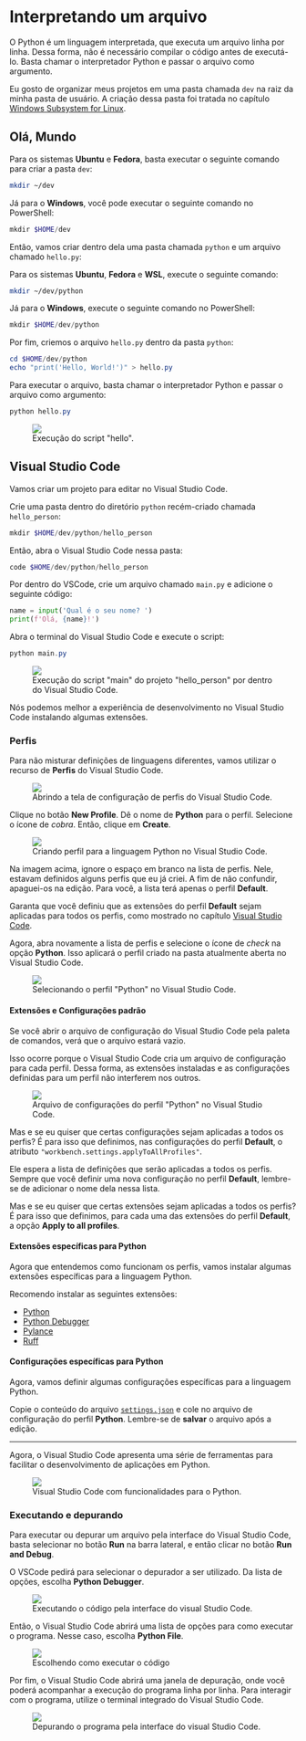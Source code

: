 # Interpretando um arquivo

O Python é um linguagem interpretada, que executa um arquivo linha por linha.
Dessa forma, não é necessário compilar o código antes de executá-lo.
Basta chamar o interpretador Python e passar o arquivo como argumento.

Eu gosto de organizar meus projetos em uma pasta chamada `dev` na raiz da minha pasta de usuário.
A criação dessa pasta foi tratada no capítulo [Windows Subsystem for Linux](/src/chapters/wsl/index.md).

## Olá, Mundo

Para os sistemas **Ubuntu** e **Fedora**, basta executar o seguinte comando para criar a pasta `dev`:

```bash
mkdir ~/dev
```

Já para o **Windows**, você pode executar o seguinte comando no PowerShell:

```powershell
mkdir $HOME/dev
```

Então, vamos criar dentro dela uma pasta chamada `python` e um arquivo chamado `hello.py`:

Para os sistemas **Ubuntu**, **Fedora** e **WSL**, execute o seguinte comando:

```bash
mkdir ~/dev/python
```

Já para o **Windows**, execute o seguinte comando no PowerShell:

```powershell
mkdir $HOME/dev/python
```

Por fim, criemos o arquivo `hello.py` dentro da pasta `python`:

```powershell
cd $HOME/dev/python
echo "print('Hello, World!')" > hello.py
```

Para executar o arquivo, basta chamar o interpretador Python e passar o arquivo como argumento:

```powershell
python hello.py
```

<figure>
<img src="./hello.png" />
<figcaption>Execução do script "hello".</figcaption>
</figure>

## Visual Studio Code

Vamos criar um projeto para editar no Visual Studio Code.

Crie uma pasta dentro do diretório `python` recém-criado chamada `hello_person`:

```powershell
mkdir $HOME/dev/python/hello_person
```

Então, abra o Visual Studio Code nessa pasta:

```powershell
code $HOME/dev/python/hello_person
```

Por dentro do VSCode, crie um arquivo chamado `main.py` e adicione o seguinte código:

```python
name = input('Qual é o seu nome? ')
print(f'Olá, {name}!')
```

Abra o terminal do Visual Studio Code e execute o script:

```powershell
python main.py
```

<figure>
<img src="./hello_person.png" />
<figcaption>Execução do script "main" do projeto "hello_person" por dentro do Visual Studio Code.</figcaption>
</figure>

Nós podemos melhor a experiência de desenvolvimento no Visual Studio Code instalando algumas extensões.

### Perfis

Para não misturar definições de linguagens diferentes, vamos utilizar o recurso de **Perfis** do Visual Studio Code.

<figure>
<img src="./opening_profiles.png" />
<figcaption>Abrindo a tela de configuração de perfis do Visual Studio Code.</figcaption>
</figure>

Clique no botão **New Profile**.
Dê o nome de **Python** para o perfil.
Selecione o ícone de _cobra_.
Então, clique em **Create**.

<figure>
<img src="./creating_profile.png" />
<figcaption>Criando perfil para a linguagem Python no Visual Studio Code.</figcaption>
</figure>

Na imagem acima, ignore o espaço em branco na lista de perfis.
Nele, estavam definidos alguns perfis que eu já criei.
A fim de não confundir, apaguei-os na edição.
Para você, a lista terá apenas o perfil **Default**.

Garanta que você definiu que as extensões do perfil **Default** sejam aplicadas para todos os perfis, como mostrado no capítulo [Visual Studio Code](/src/chapters/vscode/index.md#extensões).

Agora, abra novamente a lista de perfis e selecione o ícone de _check_ na opção **Python**.
Isso aplicará o perfil criado na pasta atualmente aberta no Visual Studio Code.

<figure>
<img src="./selecting_profile.png" />
<figcaption>Selecionando o perfil "Python" no Visual Studio Code.</figcaption>
</figure>

#### Extensões e Configurações padrão

Se você abrir o arquivo de configuração do Visual Studio Code pela paleta de comandos, verá que o arquivo estará vazio.

Isso ocorre porque o Visual Studio Code cria um arquivo de configuração para cada perfil.
Dessa forma, as extensões instaladas e as configurações definidas para um perfil não interferem nos outros.

<figure>
<img src="./empty_settings.png" />
<figcaption>Arquivo de configurações do perfil "Python" no Visual Studio Code.</figcaption>
</figure>

Mas e se eu quiser que certas configurações sejam aplicadas a todos os perfis?
É para isso que definimos, nas configurações do perfil **Default**, o atributo `"workbench.settings.applyToAllProfiles"`.

Ele espera a lista de definições que serão aplicadas a todos os perfis.
Sempre que você definir uma nova configuração no perfil **Default**, lembre-se de adicionar o nome dela nessa lista.

Mas e se eu quiser que certas extensões sejam aplicadas a todos os perfis?
É para isso que definimos, para cada uma das extensões do perfil **Default**, a opção **Apply to all profiles**.

#### Extensões específicas para Python

Agora que entendemos como funcionam os perfis, vamos instalar algumas extensões específicas para a linguagem Python.

Recomendo instalar as seguintes extensões:

- [Python](https://marketplace.visualstudio.com/items?itemName=ms-python.python)
- [Python Debugger](https://marketplace.visualstudio.com/items?itemName=ms-python.debugpy)
- [Pylance](https://marketplace.visualstudio.com/items?itemName=ms-python.vscode-pylance)
- [Ruff](https://marketplace.visualstudio.com/items?itemName=charliermarsh.ruff)

#### Configurações específicas para Python

Agora, vamos definir algumas configurações específicas para a linguagem Python.

Copie o conteúdo do arquivo [`settings.json`](settings.json) e cole no arquivo de configuração do perfil **Python**.
Lembre-se de **salvar** o arquivo após a edição.

---

Agora, o Visual Studio Code apresenta uma série de ferramentas para facilitar o desenvolvimento de aplicações em Python.

<figure>
<img src="./workspace.png" />
<figcaption>Visual Studio Code com funcionalidades para o Python.</figcaption>
</figure>

### Executando e depurando

Para executar ou depurar um arquivo pela interface do Visual Studio Code, basta selecionar no botão **Run** na barra lateral, e então clicar no botão **Run and Debug**.

O VSCode pedirá para selecionar o depurador a ser utilizado.
Da lista de opções, escolha **Python Debugger**.

<figure>
<img src="./launch.png" />
<figcaption>Executando o código pela interface do visual Studio Code.</figcaption>
</figure>

Então, o Visual Studio Code abrirá uma lista de opções para como executar o programa.
Nesse caso, escolha **Python File**.

<figure>
<img src="./select_launcher.png" />
<figcaption>Escolhendo como executar o código</figcaption>
</figure>

Por fim, o Visual Studio Code abrirá uma janela de depuração, onde você poderá acompanhar a execução do programa linha por linha.
Para interagir com o programa, utilize o terminal integrado do Visual Studio Code.

<figure>
<img src="./debug.png" />
<figcaption>Depurando o programa pela interface do visual Studio Code.</figcaption>
</figure>

